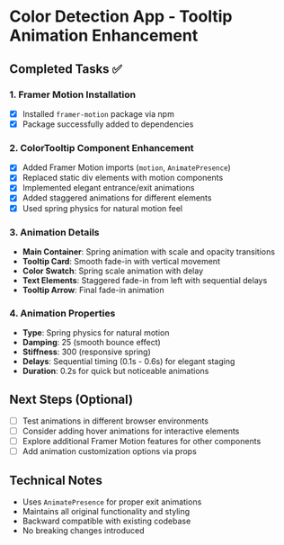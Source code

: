# Color Detection App - Tooltip Animation Enhancement

## Completed Tasks ✅

### 1. Framer Motion Installation
- [x] Installed `framer-motion` package via npm
- [x] Package successfully added to dependencies

### 2. ColorTooltip Component Enhancement
- [x] Added Framer Motion imports (`motion`, `AnimatePresence`)
- [x] Replaced static div elements with motion components
- [x] Implemented elegant entrance/exit animations
- [x] Added staggered animations for different elements
- [x] Used spring physics for natural motion feel

### 3. Animation Details
- **Main Container**: Spring animation with scale and opacity transitions
- **Tooltip Card**: Smooth fade-in with vertical movement
- **Color Swatch**: Spring scale animation with delay
- **Text Elements**: Staggered fade-in from left with sequential delays
- **Tooltip Arrow**: Final fade-in animation

### 4. Animation Properties
- **Type**: Spring physics for natural motion
- **Damping**: 25 (smooth bounce effect)
- **Stiffness**: 300 (responsive spring)
- **Delays**: Sequential timing (0.1s - 0.6s) for elegant staging
- **Duration**: 0.2s for quick but noticeable animations

## Next Steps (Optional)
- [ ] Test animations in different browser environments
- [ ] Consider adding hover animations for interactive elements
- [ ] Explore additional Framer Motion features for other components
- [ ] Add animation customization options via props

## Technical Notes
- Uses `AnimatePresence` for proper exit animations
- Maintains all original functionality and styling
- Backward compatible with existing codebase
- No breaking changes introduced

